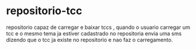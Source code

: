 # repositorio-tcc
repositorio capaz de carregar e baixar tccs , quando o usuario carregar um tcc e o mesmo tema ja estiver cadastrado no repositoria envia uma sms dizendo que o tcc ja existe no repositorio e nao faz o carregamento.
